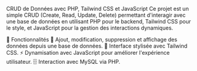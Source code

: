 CRUD de Données avec PHP, Tailwind CSS et JavaScript
Ce projet est un simple CRUD (Create, Read, Update, Delete) permettant d'interagir avec une base de données en utilisant PHP pour le backend, Tailwind CSS pour le style, et JavaScript pour la gestion des interactions dynamiques.

🚀 Fonctionnalités
📌 Ajout, modification, suppression et affichage des données depuis une base de données.
🎨 Interface stylisée avec Tailwind CSS.
⚡ Dynamisation avec JavaScript pour améliorer l'expérience utilisateur.
🗄️ Interaction avec MySQL via PHP.

